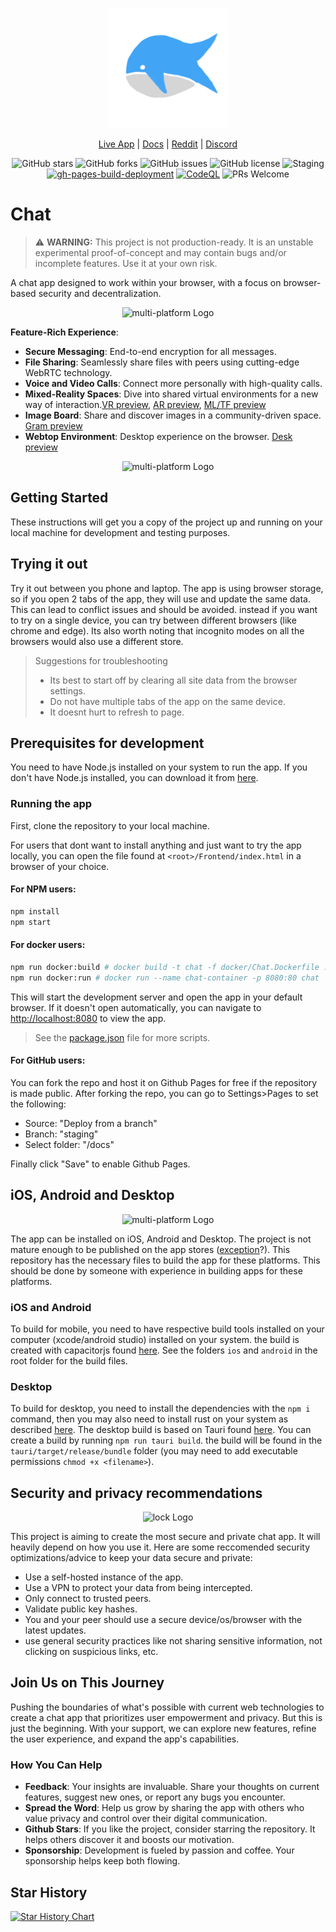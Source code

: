 <p align="center">
  <img src="public/logo192.png" alt="App Logo" />
</p>

<div align="center">
  
[Live App](https://chat.positive-intentions.com) | [Docs](https://positive-intentions.com) | [Reddit](https://www.reddit.com/r/positive_intentions) | [Discord](https://discord.gg/unnQnR67nR)
</div>

<div align="center">
  
![GitHub stars](https://img.shields.io/github/stars/positive-intentions/chat?style=social) 
![GitHub forks](https://img.shields.io/github/forks/positive-intentions/chat?style=social) 
![GitHub issues](https://img.shields.io/github/issues/positive-intentions/chat) 
![GitHub license](https://img.shields.io/github/license/positive-intentions/chat) 
![Staging](https://github.com/positive-intentions/chat/actions/workflows/main_workflow.yaml/badge.svg) 
[![gh-pages-build-deployment](https://github.com/positive-intentions/chat/actions/workflows/pages/pages-build-deployment/badge.svg)](https://github.com/positive-intentions/chat/actions/workflows/pages/pages-build-deployment)
[![CodeQL](https://github.com/positive-intentions/chat/actions/workflows/codeql.yml/badge.svg)](https://github.com/positive-intentions/chat/actions/workflows/codeql.yml)
![PRs Welcome](https://img.shields.io/badge/PRs-welcome-brightgreen.svg)
</div>

# Chat

> ⚠️ **WARNING:** This project is not production-ready. It is an unstable experimental proof-of-concept and may contain bugs and/or incomplete features. Use it at your own risk.

A chat app designed to work within your browser, with a focus on browser-based security and decentralization.


<p align="center">
  <img width="50%" src="https://positive-intentions.com/assets/images/computers-b515cec053bf6448ec611a096c944e9c.png" alt="multi-platform Logo" />
</p>

**Feature-Rich Experience**:
- **Secure Messaging**: End-to-end encryption for all messages.
- **File Sharing**: Seamlessly share files with peers using cutting-edge WebRTC technology.
- **Voice and Video Calls**: Connect more personally with high-quality calls.
- **Mixed-Reality Spaces**: Dive into shared virtual environments for a new way of interaction.[VR preview](https://www.youtube.com/watch?v=2gTTu4OqoiM), [AR preview](https://www.youtube.com/shorts/8vYCwMg7T7E), [ML/TF preview](https://positive-intentions.com/assets/images/hand-pose-ef32ea87200e51c333629846287d20ea.gif)
- **Image Board**: Share and discover images in a community-driven space. [Gram preview](https://chat.positive-intentions.com/#/feed)
- **Webtop Environment**: Desktop experience on the browser. [Desk preview](https://chat.positive-intentions.com/#/desk)

<p align="center">
  <img width="50%" src="https://positive-intentions.com/assets/images/phones-7e2bee3441aae5ebb4da3d2671d8f568.png" alt="multi-platform Logo" />
</p>

## Getting Started

These instructions will get you a copy of the project up and running on your local machine for development and testing purposes.

## Trying it out

Try it out between you phone and laptop. The app is using browser storage, so if you open 2 tabs of the app, they will use and update the same data. This can lead to conflict issues and should be avoided. instead if you want to try on a single device, you can try between different browsers (like chrome and edge). Its also worth noting that incognito modes on all the browsers would also use a different store.

> Suggestions for troubleshooting
> - Its best to start off by clearing all site data from the browser settings.
> - Do not have multiple tabs of the app on the same device.
> - It doesnt hurt to refresh to page.

## Prerequisites for development

You need to have Node.js installed on your system to run the app. If you don't have Node.js installed, you can download it from [here](https://nodejs.org/).

### Running the app

First, clone the repository to your local machine.

For users that dont want to install anything and just want to try the app locally, you can open the file found at `<root>/Frontend/index.html` in a browser of your choice. 

#### For NPM users:

```bash
npm install
npm start
```

#### For docker users:

```bash
npm run docker:build # docker build -t chat -f docker/Chat.Dockerfile . --no-cache
npm run docker:run # docker run --name chat-container -p 8080:80 chat
```

This will start the development server and open the app in your default browser. If it doesn't open automatically, you can navigate to [http://localhost:8080](http://localhost:8080) to view the app.

> See the [package.json](package.json) file for more scripts.

#### For GitHub users:

You can fork the repo and host it on Github Pages for free if the repository is made public. After forking the repo, you can go to Settings>Pages to set the following:
- Source: "Deploy from a branch"
- Branch: "staging"
- Select folder: "/docs"

Finally click "Save" to enable Github Pages.

## iOS, Android and Desktop

<p align="center">
  <img width="50%" src="https://positive-intentions.com/assets/images/native-560076a3f27240fc0ea3b39da576637b.png" alt="multi-platform Logo" />
</p>

The app can be installed on iOS, Android and Desktop. The project is not mature enough to be published on the app stores ([exception](https://store.app/chat-staging-positive-intentions-com)?). This repository has the necessary files to build the app for these platforms. This should be done by someone with experience in building apps for these platforms.

### iOS and Android

To build for mobile, you need to have respective build tools installed on your computer (xcode/android studio) installed on your system. the build is created with capacitorjs found [here](https://capacitorjs.com/). See the folders `ios` and `android` in the root folder for the build files.

### Desktop

To build for desktop, you need to install the dependencies with the `npm i` command, then you may also need to install rust on your system as described [here](https://tauri.app/v1/guides/getting-started/prerequisites/). The desktop build is based on Tauri found [here](https://tauri.app/). You can create a build by running `npm run tauri build`. the build will be found in the `tauri/target/release/bundle` folder (you may need to add executable permissions `chmod +x <filename>`).

## Security and privacy recommendations

<p align="center">
  <img width="50%"src="https://positive-intentions.com/assets/images/lock-f89d113c69bad9225d302acbf8e3dbf5.png" alt="lock Logo" />
</p>

This project is aiming to create the most secure and private chat app. It will heavily depend on how you use it. Here are some reccomended security optimizations/advice to keep your data secure and private:

- Use a self-hosted instance of the app.
- Use a VPN to protect your data from being intercepted.
- Only connect to trusted peers.
- Validate public key hashes.
- You and your peer should use a secure device/os/browser with the latest updates.
- use general security practices like not sharing sensitive information, not clicking on suspicious links, etc.


## Join Us on This Journey

Pushing the boundaries of what's possible with current web technologies to create a chat app that prioritizes user empowerment and privacy. But this is just the beginning. With your support, we can explore new features, refine the user experience, and expand the app's capabilities.

### How You Can Help

- **Feedback**: Your insights are invaluable. Share your thoughts on current features, suggest new ones, or report any bugs you encounter.
- **Spread the Word**: Help us grow by sharing the app with others who value privacy and control over their digital communication.
- **Github Stars**: If you like the project, consider starring the repository. It helps others discover it and boosts our motivation.
- **Sponsorship**: Development is fueled by passion and coffee. Your sponsorship helps keep both flowing.

## Star History

<a href="https://star-history.com/#positive-intentions/chat&Timeline">
 <picture>
   <source media="(prefers-color-scheme: dark)" srcset="https://api.star-history.com/svg?repos=positive-intentions/chat&type=Timeline&theme=dark" />
   <source media="(prefers-color-scheme: light)" srcset="https://api.star-history.com/svg?repos=positive-intentions/chat&type=Timeline" />
   <img alt="Star History Chart" src="https://api.star-history.com/svg?repos=positive-intentions/chat&type=Timeline" />
 </picture>
</a>
